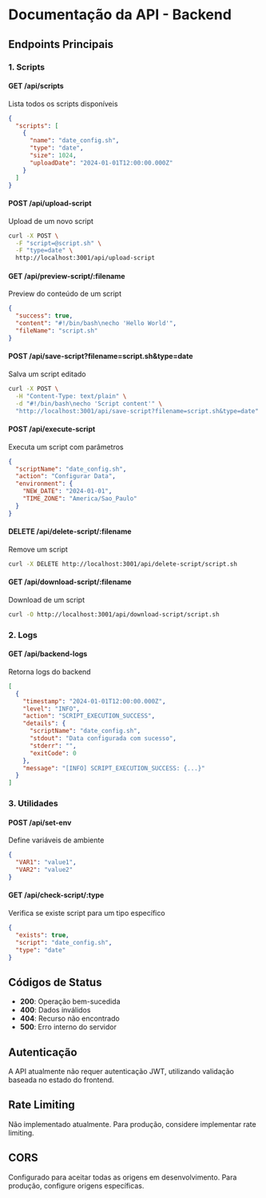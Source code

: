 
# Documentação da API - Backend

## Endpoints Principais

### 1. Scripts

#### GET /api/scripts
Lista todos os scripts disponíveis
```json
{
  "scripts": [
    {
      "name": "date_config.sh",
      "type": "date",
      "size": 1024,
      "uploadDate": "2024-01-01T12:00:00.000Z"
    }
  ]
}
```

#### POST /api/upload-script
Upload de um novo script
```bash
curl -X POST \
  -F "script=@script.sh" \
  -F "type=date" \
  http://localhost:3001/api/upload-script
```

#### GET /api/preview-script/:filename
Preview do conteúdo de um script
```json
{
  "success": true,
  "content": "#!/bin/bash\necho 'Hello World'",
  "fileName": "script.sh"
}
```

#### POST /api/save-script?filename=script.sh&type=date
Salva um script editado
```bash
curl -X POST \
  -H "Content-Type: text/plain" \
  -d "#!/bin/bash\necho 'Script content'" \
  "http://localhost:3001/api/save-script?filename=script.sh&type=date"
```

#### POST /api/execute-script
Executa um script com parâmetros
```json
{
  "scriptName": "date_config.sh",
  "action": "Configurar Data",
  "environment": {
    "NEW_DATE": "2024-01-01",
    "TIME_ZONE": "America/Sao_Paulo"
  }
}
```

#### DELETE /api/delete-script/:filename
Remove um script
```bash
curl -X DELETE http://localhost:3001/api/delete-script/script.sh
```

#### GET /api/download-script/:filename
Download de um script
```bash
curl -O http://localhost:3001/api/download-script/script.sh
```

### 2. Logs

#### GET /api/backend-logs
Retorna logs do backend
```json
[
  {
    "timestamp": "2024-01-01T12:00:00.000Z",
    "level": "INFO",
    "action": "SCRIPT_EXECUTION_SUCCESS",
    "details": {
      "scriptName": "date_config.sh",
      "stdout": "Data configurada com sucesso",
      "stderr": "",
      "exitCode": 0
    },
    "message": "[INFO] SCRIPT_EXECUTION_SUCCESS: {...}"
  }
]
```

### 3. Utilidades

#### POST /api/set-env
Define variáveis de ambiente
```json
{
  "VAR1": "value1",
  "VAR2": "value2"
}
```

#### GET /api/check-script/:type
Verifica se existe script para um tipo específico
```json
{
  "exists": true,
  "script": "date_config.sh",
  "type": "date"
}
```

## Códigos de Status

- **200**: Operação bem-sucedida
- **400**: Dados inválidos
- **404**: Recurso não encontrado
- **500**: Erro interno do servidor

## Autenticação

A API atualmente não requer autenticação JWT, utilizando validação baseada no estado do frontend.

## Rate Limiting

Não implementado atualmente. Para produção, considere implementar rate limiting.

## CORS

Configurado para aceitar todas as origens em desenvolvimento. Para produção, configure origens específicas.
